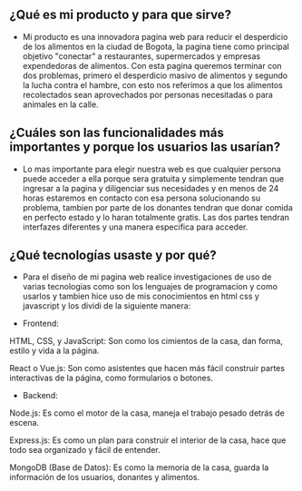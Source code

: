 ## ¿Qué es mi producto y para que sirve?
- Mi producto es una innovadora pagina web para reducir el desperdicio de los alimentos en la ciudad de Bogota, la pagina tiene como principal objetivo "conectar" a restaurantes, supermercados y empresas expendedoras de alimentos. Con esta pagina queremos terminar con dos problemas, primero el desperdicio masivo de alimentos y segundo la lucha contra el hambre, con esto nos referimos a que los alimentos recolectados sean aprovechados por personas necesitadas o para animales en la calle.

## ¿Cuáles son las funcionalidades más importantes y porque los usuarios las usarían?
 - Lo mas importante para elegir nuestra web es que cualquier persona puede acceder a ella porque sera gratuita y simplemente tendran que ingresar a la pagina y diligenciar sus necesidades y en menos de 24 horas estaremos en contacto con esa persona solucionando su problema, tambien por parte de los donantes tendran que donar comida en perfecto estado y lo haran totalmente gratis. Las dos partes tendran interfazes diferentes y una manera especifica para acceder.

## ¿Qué tecnologías usaste y por qué?
 - Para el diseño de mi pagina web realice investigaciones de uso de varias tecnologias como son los lenguajes de programacion y como usarlos y tambien hice uso de mis conocimientos en html css y javascript y los dividi de la siguiente manera:

* Frontend:

HTML, CSS, y JavaScript: Son como los cimientos de la casa, dan forma, estilo y vida a la página.

React o Vue.js: Son como asistentes que hacen más fácil construir partes interactivas de la página, como formularios o botones.

* Backend:

Node.js: Es como el motor de la casa, maneja el trabajo pesado detrás de escena.

Express.js: Es como un plan para construir el interior de la casa, hace que todo sea organizado y fácil de entender.

MongoDB (Base de Datos): Es como la memoria de la casa, guarda la información de los usuarios, donantes y alimentos.